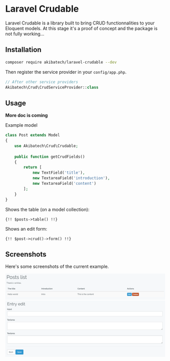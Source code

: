 # Laravel Crudable

Laravel Crudable is a library built to bring CRUD functionnalities to your Eloquent models.
At this stage it's a proof of concept and the package is not fully working...
 
## Installation

```bash
composer require akibatech/laravel-crudable --dev
```

Then register the service provider in your `config/app.php`.
```php
// After other service providers
Akibatech\Crud\CrudServiceProvider::class
```

## Usage

**More doc is coming**

Example model
```php
class Post extends Model
{
    use Akibatech\Crud\Crudable;

    public function getCrudFields()
    {
        return [
            new TextField('title'),
            new TextareaField('introduction'),
            new TextareaField('content')
        ];
    }
}
```

Shows the table (on a model collection):
```blade
{!! $posts->table() !!}
```

Shows an edit form:
```blade
{!! $post->crud()->form() !!}
```

## Screenshots

Here's some screenshots of the current example.

![Entry table](https://github.com/AkibaTech/laravel-crudable/blob/master/screenshot-table.png)
![Entry form](https://github.com/AkibaTech/laravel-crudable/blob/master/screenshot-form.png)